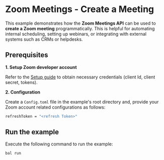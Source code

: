 # Zoom Meetings - Create a Meeting

This example demonstrates how the **Zoom Meetings API** can be used to **create a Zoom meeting** programmatically. This is helpful for automating internal scheduling, setting up webinars, or integrating with external systems such as CRMs or helpdesks.

## Prerequisites

**1. Setup Zoom developer account**

Refer to the [Setup guide](https://raw.githubusercontent.com/ballerina-platform/module-ballerinax-zoom.meetings/refs/heads/main/README.md) to obtain necessary credentials (client Id, client secret, tokens).

**2. Configuration**

Create a `Config.toml` file in the example's root directory and, provide your Zoom account related configurations as follows:

```bash 
refreshToken = "<refresh Token>"
```

## Run the example

Execute the following command to run the example:

```bash
bal run
```

